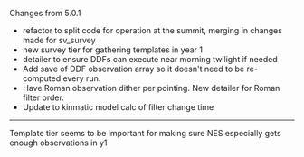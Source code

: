 

Changes from 5.0.1

* refactor to split code for operation at the summit, merging in changes made for sv_survey
* new survey tier for gathering templates in year 1
* detailer to ensure DDFs can execute near morning twilight if needed
* Add save of DDF observation array so it doesn't need to be re-computed every run.
* Have Roman observation dither per pointing. New detailer for Roman filter order.
* Update to kinmatic model calc of filter change time

----
Template tier seems to be important for making sure NES especially gets enough observations in y1
